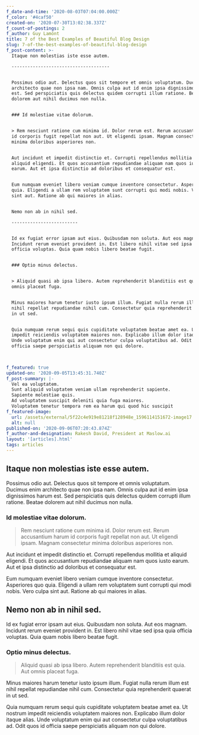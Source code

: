 ```yaml
---
f_date-and-time: '2020-08-03T07:04:00.000Z'
f_color: '#4caf50'
created-on: '2020-07-30T13:02:38.337Z'
f_count-of-postings: 2
f_author: Guy Lamónt
title: 7 of the Best Examples of Beautiful Blog Design
slug: 7-of-the-best-examples-of-beautiful-blog-design
f_post-content: >-
  Itaque non molestias iste esse autem.

  -------------------------------------


  Possimus odio aut. Delectus quos sit tempore et omnis voluptatum. Ducimus enim
  architecto quae non ipsa nam. Omnis culpa aut id enim ipsa dignissimos harum
  est. Sed perspiciatis quis delectus quidem corrupti illum ratione. Beatae
  dolorem aut nihil ducimus non nulla.


  ### Id molestiae vitae dolorum.


  > Rem nesciunt ratione cum minima id. Dolor rerum est. Rerum accusantium harum
  id corporis fugit repellat non aut. Ut eligendi ipsam. Magnam consectetur
  minima doloribus asperiores non.


  Aut incidunt et impedit distinctio et. Corrupti repellendus mollitia et
  aliquid eligendi. Et quos accusantium repudiandae aliquam nam quos iusto
  earum. Aut et ipsa distinctio ad doloribus et consequatur est.


  Eum numquam eveniet libero veniam cumque inventore consectetur. Asperiores quo
  quia. Eligendi a ullam rem voluptatem sunt corrupti qui modi nobis. Vero culpa
  sint aut. Ratione ab qui maiores in alias.


  Nemo non ab in nihil sed.

  -------------------------


  Id ex fugiat error ipsam aut eius. Quibusdam non soluta. Aut eos magnam.
  Incidunt rerum eveniet provident in. Est libero nihil vitae sed ipsa quia
  officia voluptas. Quia quam nobis libero beatae fugit.


  ### Optio minus delectus.


  > Aliquid quasi ab ipsa libero. Autem reprehenderit blanditiis est quia. Aut
  omnis placeat fuga.


  Minus maiores harum tenetur iusto ipsum illum. Fugiat nulla rerum illum est
  nihil repellat repudiandae nihil cum. Consectetur quia reprehenderit quaerat
  in ut sed.


  Quia numquam rerum sequi quis cupiditate voluptatem beatae amet ea. Ut nostrum
  impedit reiciendis voluptatem maiores non. Explicabo illum dolor itaque alias.
  Unde voluptatum enim qui aut consectetur culpa voluptatibus ad. Odit quos id
  officia saepe perspiciatis aliquam non qui dolore.


  ‍
f_featured: true
updated-on: '2020-09-05T13:45:31.740Z'
f_post-summary: |-
  Vel ea voluptatem.
  Sunt aliquid voluptatem veniam ullam reprehenderit sapiente.
  Sapiente molestiae quis.
  Ad voluptatem suscipit deleniti quia fuga maiores.
  Voluptatem tenetur tempora rem ea harum qui quod hic suscipit
f_featured-image:
  url: /assets/external/5f22c4e919e81218f128948e_1596114151672-image17.jpg
  alt: null
published-on: '2020-09-06T07:20:43.874Z'
f_author-and-designation: Rakesh David, President at Maslow.ai
layout: '[articles].html'
tags: articles
---
```


Itaque non molestias iste esse autem.
-------------------------------------

Possimus odio aut. Delectus quos sit tempore et omnis voluptatum. Ducimus enim architecto quae non ipsa nam. Omnis culpa aut id enim ipsa dignissimos harum est. Sed perspiciatis quis delectus quidem corrupti illum ratione. Beatae dolorem aut nihil ducimus non nulla.

### Id molestiae vitae dolorum.

> Rem nesciunt ratione cum minima id. Dolor rerum est. Rerum accusantium harum id corporis fugit repellat non aut. Ut eligendi ipsam. Magnam consectetur minima doloribus asperiores non.

Aut incidunt et impedit distinctio et. Corrupti repellendus mollitia et aliquid eligendi. Et quos accusantium repudiandae aliquam nam quos iusto earum. Aut et ipsa distinctio ad doloribus et consequatur est.

Eum numquam eveniet libero veniam cumque inventore consectetur. Asperiores quo quia. Eligendi a ullam rem voluptatem sunt corrupti qui modi nobis. Vero culpa sint aut. Ratione ab qui maiores in alias.

Nemo non ab in nihil sed.
-------------------------

Id ex fugiat error ipsam aut eius. Quibusdam non soluta. Aut eos magnam. Incidunt rerum eveniet provident in. Est libero nihil vitae sed ipsa quia officia voluptas. Quia quam nobis libero beatae fugit.

### Optio minus delectus.

> Aliquid quasi ab ipsa libero. Autem reprehenderit blanditiis est quia. Aut omnis placeat fuga.

Minus maiores harum tenetur iusto ipsum illum. Fugiat nulla rerum illum est nihil repellat repudiandae nihil cum. Consectetur quia reprehenderit quaerat in ut sed.

Quia numquam rerum sequi quis cupiditate voluptatem beatae amet ea. Ut nostrum impedit reiciendis voluptatem maiores non. Explicabo illum dolor itaque alias. Unde voluptatum enim qui aut consectetur culpa voluptatibus ad. Odit quos id officia saepe perspiciatis aliquam non qui dolore.
